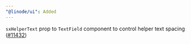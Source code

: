 ```yaml
---
"@linode/ui": Added
---
```


`sxHelperText` prop to `TextField` component to control helper text spacing ([#11432](https://github.com/linode/manager/pull/11432))
